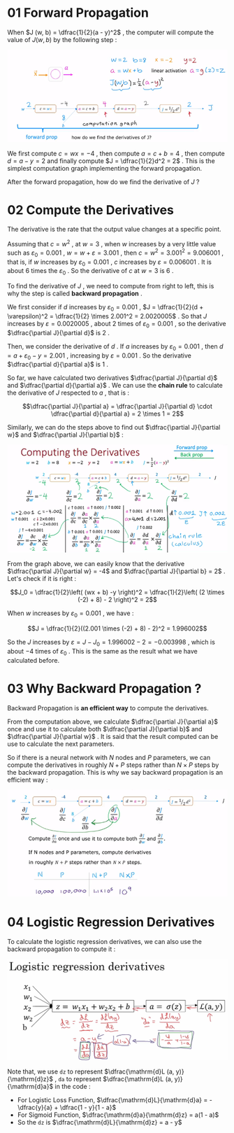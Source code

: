 # 01 Forward Propagation

When $J (w, b) = \dfrac{1}{2}(a - y)^2$ , the computer will compute the value of $J (w, b)$ by the following step : 

![](imgs/forward_compute_graph.png)

We first compute $c = wx = -4$ , then compute $a = c + b = 4$ , then compute $d = a - y = 2$ and finally compute $J = \dfrac{1}{2}d^2 = 2$ . This is the simplest computation graph implementing the forward propagation.

After the forward propagation, how do we find the derivative of $J$ ?

# 02 Compute the Derivatives

The derivative is the rate that the output value changes at a specific point.

Assuming that $c = w^2$ , at $w = 3$ , when $w$ increases by a very little value such as $\varepsilon_0 = 0.001$ , $w = w + \varepsilon = 3.001$ , then $c = w^2 = 3.001^2 = 9.006001$ , that is, if $w$ increases by $\varepsilon_0 = 0.001$ , $c$ increases by $\varepsilon = 0.006001$ . It is about $6$ times the $\varepsilon_0$ . So the derivative of $c$ at $w = 3$ is $6$ .

To find the derivative of $J$ , we need to compute from right to left, this is why the step is called **backward propagation** .

We first consider if $d$ increases by $\varepsilon_0 = 0.001$ , $J = \dfrac{1}{2}(d + \varepsilon)^2 = \dfrac{1}{2} \times 2.001^2 = 2.0020005$ . So that $J$ increases by $\varepsilon = 0.0020005$ , about $2$ times of $\varepsilon_0 = 0.001$ , so the derivative $\dfrac{\partial J}{\partial d}$ is $2$ .

Then, we consider the derivative of $d$ . If $a$ increases by $\varepsilon_0 = 0.001$ , then $d = a + \varepsilon_0 - y = 2.001$ , increasing by $\varepsilon = 0.001$ . So the derivative $\dfrac{\partial d}{\partial a}$ is $1$ .

So far, we have calculated two derivatives $\dfrac{\partial J}{\partial d}$ and $\dfrac{\partial d}{\partial a}$ . We can use the **chain rule** to calculate the derivative of $J$ respected to $a$ , that is : 

$$\dfrac{\partial J}{\partial a} = \dfrac{\partial J}{\partial d} \cdot \dfrac{\partial d}{\partial a} = 2 \times 1 = 2$$

Similarly, we can do the steps above to find out $\dfrac{\partial J}{\partial w}$ and $\dfrac{\partial J}{\partial b}$ : 

![](imgs/backward_compute_graph.png)

From the graph above, we can easily know that the derivative $\dfrac{\partial J}{\partial w} = -4$ and $\dfrac{\partial J}{\partial b} = 2$ . Let's check if it is right : 

$$J_0 = \dfrac{1}{2}\left( (wx + b) -y \right)^2 = \dfrac{1}{2}\left( (2 \times (-2) + 8) - 2 \right)^2 = 2$$

When $w$ increases by $\varepsilon_0 = 0.001$ , we have : 

$$J = \dfrac{1}{2}((2.001 \times (-2) + 8) - 2)^2 = 1.996002$$

So the $J$ increases by $\varepsilon = J - J_0 = 1.996002 - 2 = -0.003998$ , which is about $-4$ times of $\varepsilon_0$ . This is the same as the result what we have calculated before.

# 03 Why Backward Propagation ?

Backward Propagation is **an efficient way** to compute the derivatives. 

From the computation above, we calculate $\dfrac{\partial J}{\partial a}$ once and use it to calculate both $\dfrac{\partial J}{\partial b}$ and $\dfrac{\partial J}{\partial w}$ . It is said that the result computed can be use to calculate the next parameters.

So if there is a neural network with $N$ nodes and $P$ parameters, we can compute the derivatives in roughly $N + P$ steps rather than $N \times P$ steps by the backward propagation. This is why we say backward propagation is an efficient way : 

![](imgs/advantage_of_backprop.png)

# 04 Logistic Regression Derivatives

To calculate the logistic regression derivatives, we can also use the backward propagation to compute it :

![](imgs/logistic_re_de.png)

Note that, we use `dz` to represent $\dfrac{\mathrm{d}L (a, y)}{\mathrm{d}z}$ , `da` to represent $\dfrac{\mathrm{d}L (a, y)}{\mathrm{d}a}$ in the code :

- For Logistic Loss Function, $\dfrac{\mathrm{d}L}{\mathrm{d}a} = -\dfrac{y}{a} + \dfrac{1 - y}{1 - a}$ 
- For Sigmoid Function, $\dfrac{\mathrm{d}a}{\mathrm{d}z} = a(1 - a)$ 
- So the `dz` is $\dfrac{\mathrm{d}L}{\mathrm{d}z} = a - y$ 